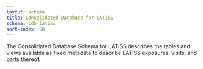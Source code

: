 ```yaml
---
layout: schema
title: Consolidated Database for LATISS
schema: cdb_latiss
sort-index: 50
---
```

The Consolidated Database Schema for LATISS describes the tables and views available as fixed metadata to describe LATISS exposures, visits, and parts thereof.
